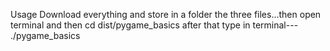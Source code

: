 Usage
Download everything and  store in a folder the three files...then open terminal and then cd dist/pygame_basics
after that type in terminal---
./pygame_basics
